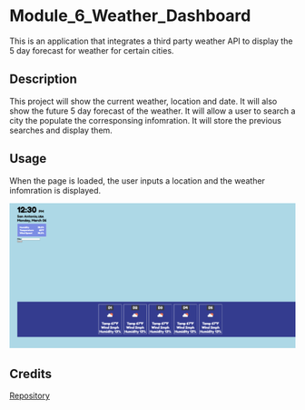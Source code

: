 # Module_6_Weather_Dashboard
This is an application that integrates a third party weather API to display the 5 day forecast for weather for certain cities. 

## Description
This project will show the current weather, location and date. It will also show the future 5 day forecast of the weather. It will allow a user to 
search a city the populate the corresponsing infomration. It will store the previous searches and display them. 

## Usage
When the page is loaded, the user inputs a location and the weather infomration is displayed. 

![Screenshot](./Assets/Images/screenshot.PNG)

## Credits

 [Repository](https://github.com/danieltran2016/Module_6_Weather_Dashboard)